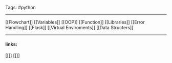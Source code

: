 
Tags: #python  

------------------------------------------
[[Flowchart]]
[[Variables]]
[[OOP]]
[[Function]]
[[Libraries]]
[[Error Handling]]
[[Flask]]
[[Virtual Enviroments]]
[[Data Structers]]


---------------------
#### links:
[[]]
[[]]